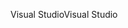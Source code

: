 <span data-ttu-id="bbe2e-101">Visual Studio</span><span class="sxs-lookup"><span data-stu-id="bbe2e-101">Visual Studio</span></span>